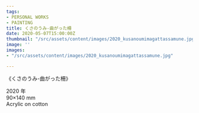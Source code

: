 ```yaml
---
tags:
- PERSONAL WORKS
- PAINTING
title: くさのうみ-曲がった柵
date: 2020-05-07T15:00:00Z
thumbnail: "/src/assets/content/images/2020_kusanoumimagattassamune.jpg"
image: ''
images:
- "/src/assets/content/images/2020_kusanoumimagattassamune.jpg"

---
```

《くさのうみ-曲がった柵》

2020 年  
90×140 mm  
Acrylic on cotton
